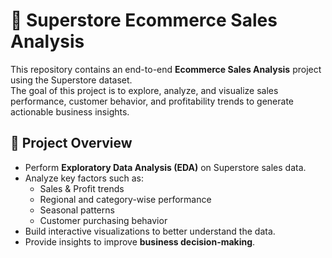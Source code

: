# 🛒 Superstore Ecommerce Sales Analysis

This repository contains an end-to-end **Ecommerce Sales Analysis** project using the Superstore dataset.  
The goal of this project is to explore, analyze, and visualize sales performance, customer behavior, and profitability trends to generate actionable business insights.


## 📌 Project Overview
- Perform **Exploratory Data Analysis (EDA)** on Superstore sales data.
- Analyze key factors such as:
  - Sales & Profit trends
  - Regional and category-wise performance
  - Seasonal patterns
  - Customer purchasing behavior
- Build interactive visualizations to better understand the data.
- Provide insights to improve **business decision-making**.
